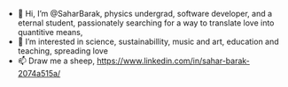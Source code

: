 - 👋 Hi, I’m @SaharBarak, physics undergrad, software developer, and a eternal student, passionately searching for a way to translate love into quantitive means, 
- 👀 I’m interested in science, sustainabillity, music and art, education and teaching, spreading love
- 📫 Draw me a sheep, https://www.linkedin.com/in/sahar-barak-2074a515a/

<!---
SaharBarak/SaharBarak is a ✨ special ✨ repository because its `README.md` (this file) appears on your GitHub profile.
You can click the Preview link to take a look at your changes.
---> 
